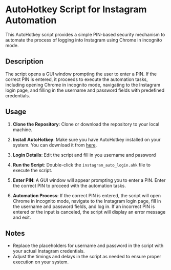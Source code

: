 # AutoHotkey Script for Instagram Automation

This AutoHotkey script provides a simple PIN-based security mechanism to automate the process of logging into Instagram using Chrome in incognito mode.

## Description

The script opens a GUI window prompting the user to enter a PIN. If the correct PIN is entered, it proceeds to execute the automation tasks, including opening Chrome in incognito mode, navigating to the Instagram login page, and filling in the username and password fields with predefined credentials.

## Usage

1. **Clone the Repository**: Clone or download the repository to your local machine.

2. **Install AutoHotkey**: Make sure you have AutoHotkey installed on your system. You can download it from [here](https://www.autohotkey.com/).

3. **Login Details**: Edit the script and fill in you username and password

4. **Run the Script**: Double-click the `instagram_auto_login.ahk` file to execute the script.

5. **Enter PIN**: A GUI window will appear prompting you to enter a PIN. Enter the correct PIN to proceed with the automation tasks.

6. **Automation Process**: If the correct PIN is entered, the script will open Chrome in incognito mode, navigate to the Instagram login page, fill in the username and password fields, and log in. If an incorrect PIN is entered or the input is canceled, the script will display an error message and exit.

## Notes

- Replace the placeholders for username and password in the script with your actual Instagram credentials.
- Adjust the timings and delays in the script as needed to ensure proper execution on your system.
